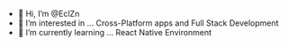 - 👋 Hi, I’m @EclZn
- 👀 I’m interested in ... Cross-Platform apps and Full Stack Development
- 🌱 I’m currently learning ... React Native Environment

